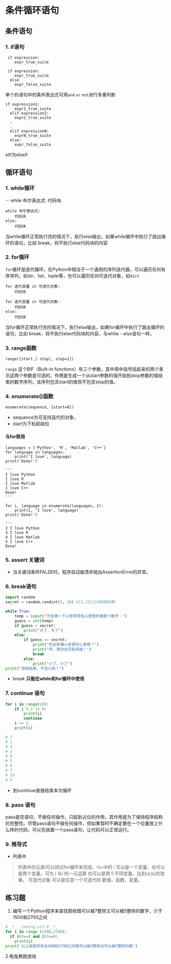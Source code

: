 # 条件循环语句
## 条件语句
###  1. if语句
```
 if expression:   
    expr_true_suite
```
```
 if expression:    
    expr_true_suite 
  else    
    expr_false_suite
```
单个的语句中的条件表达式可用`and` `or` `not`进行多重判断
```
if expression1:    
    expr1_true_suite 
  elif expression2:    
    expr2_true_suite    
  .    
  . 
  elif expressionN:    
    exprN_true_suite 
  else:    
    expr_false_suite
```
elif为elseif
## 循环语句
###  1. while循环
···
while 布尔表达式:
    代码块
```
while 布尔表达式:
    代码块
else:
    代码块
```
当while循环正常执行完的情况下，执行else输出，如果while循环中执行了跳出循环的语句，比如 break，将不执行else代码块的内容
###  2. for循环
`for`循环是迭代循环，在Python中相当于一个通用的序列迭代器，可以遍历任何有序序列，如str、list、tuple等，也可以遍历任何可迭代对象，如`dict`
```
for 迭代变量 in 可迭代对象:
    代码块
```

```
for 迭代变量 in 可迭代对象:
    代码块
else:
    代码块
```
当for循环正常执行完的情况下，执行else输出，如果for循环中执行了跳出循环的语句，比如 break，将不执行else代码块的内容，与while - else语句一样。
###  3. range函数
`range([start,] stop[, step=1])`

`range` 这个BIF（Built-in functions）有三个参数，其中用中括号括起来的两个表示这两个参数是可选的，作用是生成一个从start参数的值开始到stop参数的值结束的数字序列，该序列包含start的值但不包含stop的值。
###  4.  enumerate()函数
`enumerate(sequence, [start=0])`
* sequence为可支持迭代的对象，
* start为下标起始位
####  与for联用
```
languages = ['Python', 'R', 'Matlab', 'C++']
for language in languages:
    print('I love', language)
print('Done!')

'''
I love Python
I love R
I love Matlab
I love C++
Done!
'''

for i, language in enumerate(languages, 2):
    print(i, 'I love', language)
print('Done!')

'''
2 I love Python
3 I love R
4 I love Matlab
5 I love C++
Done!
```
###  5. assert 关键词
* 当关键词条件FALSE时，程序自动崩溃并抛出AssertionError的异常。
###  6. break语句
```python
import random
secret = random.randint(1, 10) #[1,10]之间的随机数

while True:
    temp = input("不妨猜一下小哥哥现在心里想的是那个数字：")
    guess = int(temp)
    if guess > secret:
        print("大了，大了")
    else:
        if guess == secret:
            print("你这样懂小哥哥的心思啊？")
            print("哼，猜对也没有奖励！")
            break
        else:
            print("小了，小了")
print("游戏结束，不玩儿啦！")
```
* break **只能在while和for循环中使用**

###  7. continue 语句
```python
for i in range(10):
    if i % 2 != 0:
        print(i)
        continue
    i += 2
    print(i)

# 2
# 1
# 4
# 3
# 6
# 5
# 8
# 7
# 10
# 9
```
* 到continue直接结束本次循环
###  8. pass 语句
pass是空语句，不做任何操作，只起到占位的作用，其作用是为了保持程序结构的完整性。尽管pass语句不做任何操作，但如果暂时不确定要在一个位置放上什么样的代码，可以先放置一个pass语句，让代码可以正常运行。

###  9. 推导式
* 列表中 
>列表中的元素i可以同过for循环来完成，`for`中的 i 可以是一个变量，也可以是两个变量。可为 i 与i 的一元运算 也可以是两个不同变量，达到(a,b)的效果。
>可迭代对象 可以是任意一个可迭代的 数值，函数，变量。


##  练习题
1. 编写一个Python程序来查找那些既可以被7整除又可以被5整除的数字，介于1500和2700之间
```python
# _*_  coding:utf-8 _*_
for i in range (1500,2700):
  if i%5==0 and i%7==0:
    print(i)
print('以上就是所有在500到2700之间既可以被5整除也可以被7整除的数')
```

2.龟兔赛跑游戏
